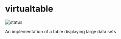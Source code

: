 # virtualtable

![status](https://github.com/krjakbrjak/calendar/workflows/React%20VirtualTable%20component%20CI/badge.svg)

An implementation of a table displaying large data sets
